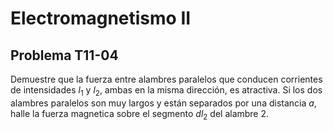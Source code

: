 # Electromagnetismo II
## Problema T11-04

Demuestre que la fuerza entre alambres paralelos que conducen corrientes de
intensidades $`l_1`$ y $`l_2`$, ambas en la misma dirección, es atractiva. Si
los dos alambres paralelos son muy largos y están separados por una distancia
$`a`$, halle la fuerza magnetica sobre el segmento $`dl_2`$ del alambre 2.
